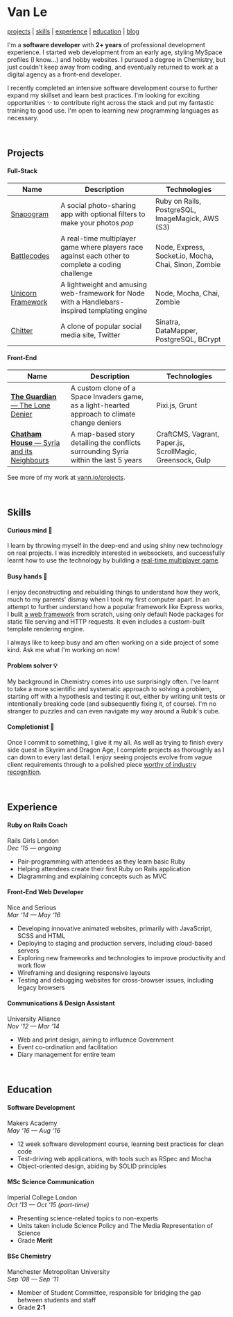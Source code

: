 # Van Le

[projects](#projects) | [skills](#skills) | [experience](#experience) | [education](#education) | [blog](http://vann.io/posts/)

I'm a **software developer** with **2+ years** of professional development experience. I started web development from an early age, styling MySpace profiles (I know...) and hobby websites. I pursued a degree in Chemistry, but just couldn't keep away from coding, and eventually returned to work at a digital agency as a front-end developer.

I recently completed an intensive software development course to further expand my skillset and learn best practices. I'm looking for exciting opportunities ✨ to contribute right across the stack and put my fantastic training to good use. I'm open to learning new programming languages as necessary.

&nbsp;
## Projects
#### Full-Stack
|Name|Description|Technologies|
|---|---|---|
| [Snapogram](https://github.com/vannio/snap-o-gram) | A social photo-sharing app with optional filters to make your photos _pop_ | Ruby on Rails, PostgreSQL, ImageMagick, AWS (S3) |
| [Battlecodes](https://github.com/gtormiston/battlecodes) | A real-time multiplayer game where players race against each other to complete a coding challenge | Node, Express, Socket.io, Mocha, Chai, Sinon, Zombie |
| [Unicorn Framework](https://github.com/vannio/unicorn-framework) | A lightweight and amusing web-framework for Node with a Handlebars-inspired templating engine | Node, Mocha, Chai, Zombie |
| [Chitter](https://github.com/vannio/chitter) | A clone of popular social media site, Twitter | Sinatra, DataMapper, PostgreSQL, BCrypt |

#### Front-End
|Name|Description|Technologies|
|---|---|---|
| [**The Guardian** — The Lone Denier](http://www.theguardian.com/environment/ng-interactive/2016/jan/15/the-lone-climate-change-denier-interactive-game) | A custom clone of a Space Invaders game, as a light-hearted approach to climate change deniers | Pixi.js, Grunt |
| [**Chatham House** — Syria and its Neighbours](http://syria.chathamhouse.org/) | A map-based story detailing the conflicts surrounding Syria within the last 5 years | CraftCMS, Vagrant, Paper.js, ScrollMagic, Greensock, Gulp

See more of my work at [vann.io/projects](http://vann.io/projects/).

&nbsp;
## Skills
#### Curious mind :thought_balloon:
I learn by throwing myself in the deep-end and using shiny new technology on real projects. I was incredibly interested in websockets, and successfully learnt how to use the technology by building a [real-time multiplayer game](https://github.com/gtormiston/battlecodes).

#### Busy hands :raised_hands:
I enjoy deconstructing and rebuilding things to understand how they work, much to my parents' dismay when I took my first computer apart. In an attempt to further understand how a popular framework like Express works, I built [a web framework](https://github.com/vannio/unicorn-framework) from scratch, using only default Node packages for static file serving and HTTP requests. It even includes a custom-built template rendering engine.

I always like to keep busy and am often working on a side project of some kind. Ask me what I'm working on now!

#### Problem solver :bulb:
My background in Chemistry comes into use surprisingly often. I've learnt to take a more scientific and systematic approach to solving a problem, starting off with a hypothesis and testing it out, either by writing unit tests or intentionally breaking code (and subsequently fixing it, of course). I'm no stranger to puzzles and can even navigate my way around a Rubik's cube.

#### Completionist :100:
Once I commit to something, I give it my all. As well as trying to finish every side quest in Skyrim and Dragon Age, I complete projects as thoroughly as I can down to every last detail. I enjoy seeing projects evolve from vague client requirements through to a polished piece [worthy of industry recognition](http://www.cssdesignawards.com/sites/hunger-in-america/27931/).

&nbsp;
## Experience

#### Ruby on Rails Coach
Rails Girls London<br>
_Dec ‘15 — ongoing_
- Pair-programming with attendees as they learn basic Ruby
- Helping attendees create their first Ruby on Rails application
- Diagramming and explaining concepts such as MVC

#### Front-End Web Developer
Nice and Serious<br>
_Mar ‘14 — May ‘16_
- Developing innovative animated websites, primarily with JavaScript, SCSS and HTML
- Deploying to staging and production servers, including cloud-based servers
- Exploring new frameworks and technologies to improve productivity and work flow
- Wireframing and designing responsive layouts
- Testing and debugging websites for cross-browser issues, including legacy browsers

#### Communications & Design Assistant
University Alliance<br>
_Nov ‘12 — Mar ‘14_
- Web and print design, aiming to influence Government
- Event co-ordination and facilitation
- Diary management for entire team

&nbsp;
## Education

#### Software Development
Makers Academy<br>
_May ‘16 — Aug ‘16_
- 12 week software development course, learning best practices for clean code
- Test-driving web applications, with tools such as RSpec and Mocha
- Object-oriented design, abiding by SOLID principles

#### MSc Science Communication
Imperial College London<br>
_Oct ‘13 — Oct ‘15 (part-time)_
- Presenting science-related topics to non-experts
- Units taken include Science Policy and The Media Representation of Science
- Grade **Merit**

#### BSc Chemistry
Manchester Metropolitan University<br>
_Sep ‘08 — Sep ‘11_
- Member of Student Committee, responsible for bridging the gap between students and staff
- Grade **2:1**
